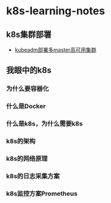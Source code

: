 # k8s-learning-notes
## k8s集群部署
- [kubeadm部署多master高可用集群](https://github.com/lgfei/k8s-learning-notes/blob/master/kubeadm/README.md)

## 我眼中的k8s
### 为什么要容器化
### 什么是Docker
### 什么是k8s，为什么需要k8s
### k8s的架构
### k8s的网络原理
### k8s的日志采集方案
### k8s监控方案Prometheus

